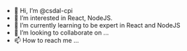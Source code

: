 - 👋 Hi, I’m @csdal-cpi
- 👀 I’m interested in React, NodeJS.
- 🌱 I’m currently learning to be expert in React and NodeJS
- 💞️ I’m looking to collaborate on ...
- 📫 How to reach me ...

<!---
csdal-cpi/csdal-cpi is a ✨ special ✨ repository because its `README.md` (this file) appears on your GitHub profile.
You can click the Preview link to take a look at your changes.
--->
